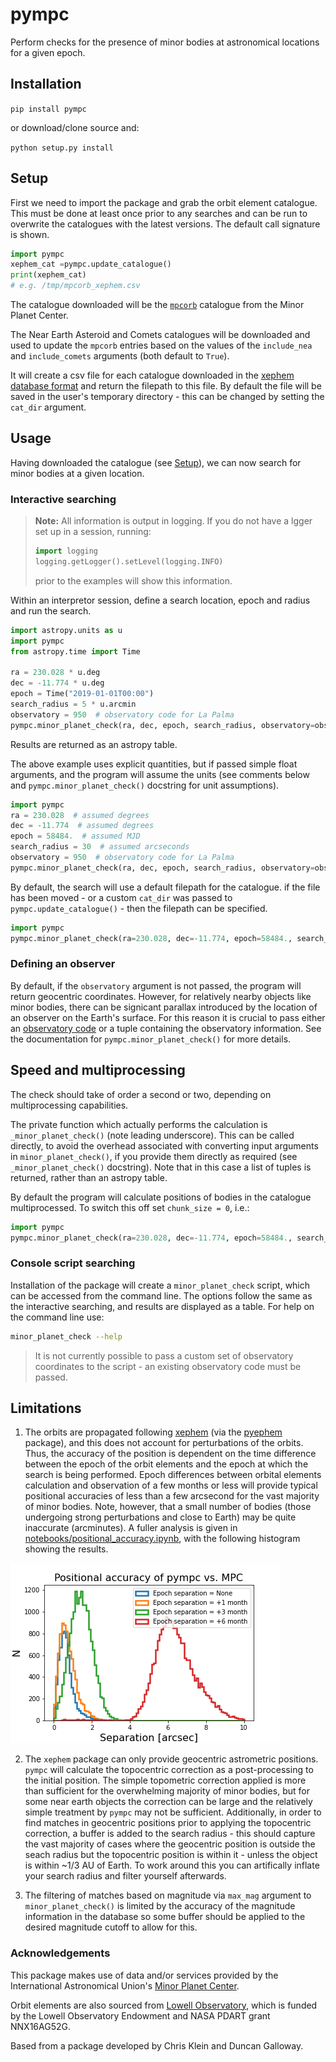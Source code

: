 pympc
=====

Perform checks for the presence of minor bodies at astronomical locations for a given epoch.

## Installation

`pip install pympc`

or download/clone source and:

`python setup.py install`

## Setup

First we need to import the package and grab the orbit element catalogue. This must be done at least 
once prior to any searches and can be run to overwrite the catalogues with the latest versions. 
The default call signature is shown.
```python
import pympc
xephem_cat =pympc.update_catalogue()
print(xephem_cat)
# e.g. /tmp/mpcorb_xephem.csv
```

The catalogue downloaded will be the [`mpcorb`](https://www.minorplanetcenter.net/data) catalogue 
from the Minor Planet Center.

The Near Earth Asteroid and Comets catalogues will be downloaded and used to update the `mpcorb` entries based on 
the values of the `include_nea` and `include_comets` arguments (both default to `True`).
 
It will create a csv file for each catalogue downloaded in the 
[xephem database format](http://www.clearskyinstitute.com/xephem/help/xephem.html#mozTocId468501) and return
the filepath to this file. By default the file will be saved in the user's temporary directory - this can
be changed by setting the `cat_dir` argument.


## Usage 

Having downloaded the catalogue (see [Setup](#Setup)), we can now search for minor bodies at a given location.

### Interactive searching

> **Note:** All information is output in logging. If you do not have a lgger set up in a session, running:
> ```python
> import logging
> logging.getLogger().setLevel(logging.INFO)
> ```
> prior to the examples will show this information.

Within an interpretor session, define a search location, epoch and radius and run the search.

```python
import astropy.units as u
import pympc
from astropy.time import Time

ra = 230.028 * u.deg
dec = -11.774 * u.deg
epoch = Time("2019-01-01T00:00")
search_radius = 5 * u.arcmin
observatory = 950  # observatory code for La Palma
pympc.minor_planet_check(ra, dec, epoch, search_radius, observatory=observatory)
```

Results are returned as an astropy table.

The above example uses explicit quantities, but if passed simple float arguments, and the program will assume the 
units (see comments below and `pympc.minor_planet_check()` docstring for unit assumptions).
```python
import pympc
ra = 230.028  # assumed degrees
dec = -11.774  # assumed degrees
epoch = 58484.  # assumed MJD
search_radius = 30  # assumed arcseconds
observatory = 950  # observatory code for La Palma
pympc.minor_planet_check(ra, dec, epoch, search_radius, observatory=observatory)
```

By default, the search will use a default filepath for the catalogue. if the file has been moved - or a 
custom `cat_dir` was passed to `pympc.update_catalogue()` - then the filepath can be specified.

```python
import pympc
pympc.minor_planet_check(ra=230.028, dec=-11.774, epoch=58484., search_radius=30, xephem_filepath='/path/to/mpcorb_xphem.csv')
```

### Defining an observer

By default, if the `observatory` argument is not passed, the program will return geocentric coordinates. However, for
relatively nearby objects like minor bodies, there can be signicant parallax introduced by the location of an observer
on the Earth's surface. For this reason it is crucial to pass either an 
[observatory code](https://www.minorplanetcenter.net/iau/lists/ObsCodes.html) or a tuple containing the observatory
information. See the documentation for `pympc.minor_planet_check()` for more details.

## Speed and multiprocessing
The check should take of order a second or two, depending on multiprocessing capabilities.

The private function which actually performs the calculation is `_minor_planet_check()` (note leading underscore).
This can be called directly, to avoid the overhead associated with converting input arguments in `minor_planet_check()`,
if you provide them directly as required (see `_minor_planet_check()` docstring). Note that in this case a list of 
tuples is returned, rather than an astropy table.

By default the program will calculate positions of bodies in the catalogue multiprocessed. To switch this off set
`chunk_size = 0`, i.e.:

```python
import pympc
pympc.minor_planet_check(ra=230.028, dec=-11.774, epoch=58484., search_radius=30, chunk_size=0)
```

### Console script searching

Installation of the package will create a `minor_planet_check` script, which can be accessed
from the command line. The options follow the same as the interactive searching, and results
are displayed as a table. For help on the command line use:
```bash
minor_planet_check --help
```

> It is not currently possible to pass a custom set of observatory coordinates to the script - 
> an existing observatory code must be passed.

## Limitations

1. The orbits are propagated following [xephem](http://www.clearskyinstitute.com/xephem) (via the 
[pyephem](https://rhodesmill.org/pyephem/) package), and this does not account for perturbations of the orbits. Thus, 
the accuracy of the position is dependent on the time difference between the epoch of the orbit elements and the epoch 
at which the search is being performed. Epoch differences between orbital elements calculation and observation of 
a few months or less will provide typical positional accuracies of less than a few arcsecond for the vast
majority of minor bodies. Note, however, that a small number of bodies (those undergoing strong perturbations and
close to Earth) may be quite inaccurate (arcminutes). A fuller analysis is given in 
[notebooks/positional_accuracy.ipynb](notebooks/positional_accuracy.ipynb), with the following histogram showing the results.

![histogram showing positional accuracy of pympc vs minor planet center](/notebooks/position_accuracy.png "Histogram showing positional accuracy of `pympc` vs Minor Planet Center")

2. The `xephem` package can only provide geocentric astrometric positions. `pympc` will calculate the topocentric 
correction as a post-processing to the initial position. The simple topometric correction applied is more than sufficient
for the overwhelming majority of minor bodies, but for some near earth objects the correction can be large and the 
relatively simple treatment by `pympc` may not be sufficient. Additionally, in order to find matches in geocentric
positions prior to applying the topocentric correction, a buffer is added to the search radius - this should capture
the vast majority of cases where the geocentric position is outside the seach radius but the topocentric position is 
within it - unless the object is within ~1/3 AU of Earth. To work around this you can artifically inflate your 
search radius and filter yourself afterwards.

3. The filtering of matches based on magnitude via `max_mag` argument to `minor_planet_check()` is limited by the accuracy 
of the magnitude information in the database so some buffer should be applied to the desired magnitude cutoff to allow 
for this.

### Acknowledgements
This package makes use of data and/or services provided by the International Astronomical Union's 
[Minor Planet Center](https://www.minorplanetcenter.net).

Orbit elements are also sourced from [Lowell Observatory](https://asteroid.lowell.edu/main/), which is funded by the 
Lowell Observatory Endowment and NASA PDART grant NNX16AG52G.

Based from a package developed by Chris Klein and Duncan Galloway.